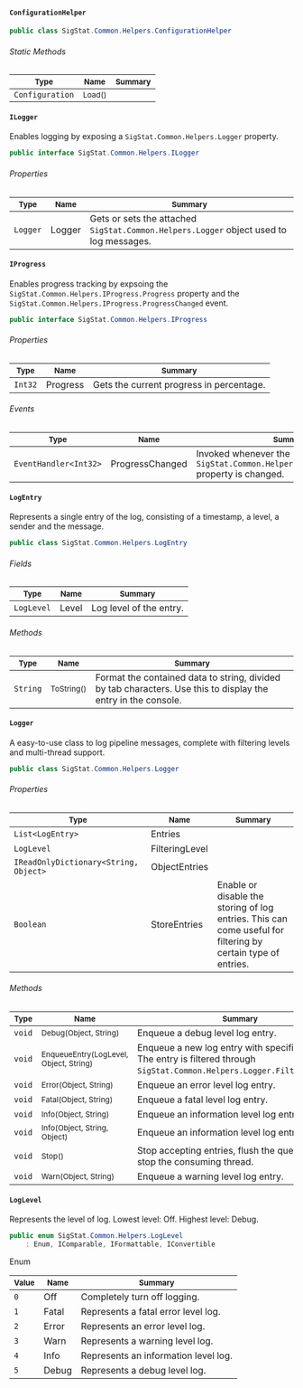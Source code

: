 #### `ConfigurationHelper`

```csharp
public class SigStat.Common.Helpers.ConfigurationHelper

```

###### Static Methods

| <sub>Type</sub> | <sub>Name</sub> | <sub>Summary</sub> | 
| ---- | ---- | ---- | 
| `Configuration` | <sub>Load()</sub> |  | 


#### `ILogger`

Enables logging by exposing a `SigStat.Common.Helpers.Logger` property.
```csharp
public interface SigStat.Common.Helpers.ILogger

```

###### Properties

| <sub>Type</sub> | <sub>Name</sub> | <sub>Summary</sub> | 
| ---- | ---- | ---- | 
| `Logger` | Logger | Gets or sets the attached `SigStat.Common.Helpers.Logger` object used to log messages. | 


#### `IProgress`

Enables progress tracking by expsoing the `SigStat.Common.Helpers.IProgress.Progress` property and the `SigStat.Common.Helpers.IProgress.ProgressChanged` event.
```csharp
public interface SigStat.Common.Helpers.IProgress

```

###### Properties

| <sub>Type</sub> | <sub>Name</sub> | <sub>Summary</sub> | 
| ---- | ---- | ---- | 
| `Int32` | Progress | Gets the current progress in percentage. | 


###### Events

| <sub>Type</sub> | <sub>Name</sub> | <sub>Summary</sub> | 
| ---- | ---- | ---- | 
| `EventHandler<Int32>` | ProgressChanged | Invoked whenever the `SigStat.Common.Helpers.IProgress.Progress` property is changed. | 


#### `LogEntry`

Represents a single entry of the log, consisting of a timestamp, a level, a sender and the message.
```csharp
public class SigStat.Common.Helpers.LogEntry

```

###### Fields

| <sub>Type</sub> | <sub>Name</sub> | <sub>Summary</sub> | 
| ---- | ---- | ---- | 
| `LogLevel` | Level | Log level of the entry. | 


###### Methods

| <sub>Type</sub> | <sub>Name</sub> | <sub>Summary</sub> | 
| ---- | ---- | ---- | 
| `String` | <sub>ToString()</sub> | Format the contained data to string, divided by tab characters.  Use this to display the entry in the console. | 


#### `Logger`

A easy-to-use class to log pipeline messages, complete with filtering levels and multi-thread support.
```csharp
public class SigStat.Common.Helpers.Logger

```

###### Properties

| <sub>Type</sub> | <sub>Name</sub> | <sub>Summary</sub> | 
| ---- | ---- | ---- | 
| `List<LogEntry>` | Entries |  | 
| `LogLevel` | FilteringLevel |  | 
| `IReadOnlyDictionary<String, Object>` | ObjectEntries |  | 
| `Boolean` | StoreEntries | Enable or disable the storing of log entries. This can come useful for filtering by certain type of entries. | 


###### Methods

| <sub>Type</sub> | <sub>Name</sub> | <sub>Summary</sub> | 
| ---- | ---- | ---- | 
| `void` | <sub>Debug(Object, String)</sub> | Enqueue a debug level log entry. | 
| `void` | <sub>EnqueueEntry(LogLevel, Object, String)</sub> | Enqueue a new log entry with specified level. The entry is filtered through `SigStat.Common.Helpers.Logger.FilteringLevel`. | 
| `void` | <sub>Error(Object, String)</sub> | Enqueue an error level log entry. | 
| `void` | <sub>Fatal(Object, String)</sub> | Enqueue a fatal level log entry. | 
| `void` | <sub>Info(Object, String)</sub> | Enqueue an information level log entry. | 
| `void` | <sub>Info(Object, String, Object)</sub> | Enqueue an information level log entry. | 
| `void` | <sub>Stop()</sub> | Stop accepting entries, flush the queue and stop the consuming thread. | 
| `void` | <sub>Warn(Object, String)</sub> | Enqueue a warning level log entry. | 


#### `LogLevel`

Represents the level of log.  Lowest level: Off.  Highest level: Debug.
```csharp
public enum SigStat.Common.Helpers.LogLevel
    : Enum, IComparable, IFormattable, IConvertible

```

Enum

| <sub>Value</sub> | <sub>Name</sub> | <sub>Summary</sub> | 
| ---- | ---- | ---- | 
| `0` | Off | Completely turn off logging. | 
| `1` | Fatal | Represents a fatal error level log. | 
| `2` | Error | Represents an error level log. | 
| `3` | Warn | Represents a warning level log. | 
| `4` | Info | Represents an information level log. | 
| `5` | Debug | Represents a debug level log. | 


